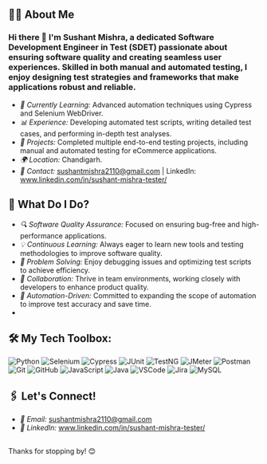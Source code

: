 ## 👩‍💻 About Me

### Hi there 👋 I'm Sushant Mishra, a dedicated Software Development Engineer in Test (SDET) passionate about ensuring software quality and creating seamless user experiences. Skilled in both manual and automated testing, I enjoy designing test strategies and frameworks that make applications robust and reliable.

- *🌱 Currently Learning:* Advanced automation techniques using Cypress and Selenium WebDriver.
- *📊 Experience:* Developing automated test scripts, writing detailed test cases, and performing in-depth test analyses.
- *💼 Projects:* Completed multiple end-to-end testing projects, including manual and automated testing for eCommerce applications.
- *🌍 Location:* Chandigarh.
- *📧 Contact:* sushantmishra2110@gmail.com | LinkedIn: www.linkedin.com/in/sushant-mishra-tester/


## 🚀 What Do I Do?

- *🔍 Software Quality Assurance:* Focused on ensuring bug-free and high-performance applications.
- *💡 Continuous Learning:* Always eager to learn new tools and testing methodologies to improve software quality.
- *🧩 Problem Solving:* Enjoy debugging issues and optimizing test scripts to achieve efficiency.
- *🤝 Collaboration:* Thrive in team environments, working closely with developers to enhance product quality.
- *🎯 Automation-Driven:* Committed to expanding the scope of automation to improve test accuracy and save time.
- 

## 🛠 My Tech Toolbox:


![Python](https://img.shields.io/badge/-Python-3776AB?logo=python&logoColor=white&style=for-the-badge)
![Selenium](https://img.shields.io/badge/-Selenium-43B02A?logo=selenium&logoColor=white&style=for-the-badge)
![Cypress](https://img.shields.io/badge/-Cypress-17202C?logo=cypress&logoColor=white&style=for-the-badge)
![JUnit](https://img.shields.io/badge/-JUnit-25A162?logo=junit5&logoColor=white&style=for-the-badge)
![TestNG](https://img.shields.io/badge/-TestNG-FF6F00?style=for-the-badge)
![JMeter](https://img.shields.io/badge/-JMeter-D22128?logo=apache-jmeter&logoColor=white&style=for-the-badge)
![Postman](https://img.shields.io/badge/-Postman-FF6C37?logo=postman&logoColor=white&style=for-the-badge)
![Git](https://img.shields.io/badge/-Git-F05032?logo=git&logoColor=white&style=for-the-badge)
![GitHub](https://img.shields.io/badge/-GitHub-181717?logo=github&logoColor=white&style=for-the-badge)
![JavaScript](https://img.shields.io/badge/-JavaScript-F7DF1E?logo=javascript&logoColor=black&style=for-the-badge)
![Java](https://img.shields.io/badge/-Java-007396?logo=java&logoColor=white&style=for-the-badge)
![VSCode](https://img.shields.io/badge/-VSCode-007ACC?logo=visual-studio-code&logoColor=white&style=for-the-badge)
![Jira](https://img.shields.io/badge/-Jira-0052CC?logo=jira&logoColor=white&style=for-the-badge)
![MySQL](https://img.shields.io/badge/-MySQL-4479A1?logo=mysql&logoColor=white&style=for-the-badge)


## 🖇 Let's Connect!

- *📧 Email:* sushantmishra2110@gmail.com
- *🔗 LinkedIn:* www.linkedin.com/in/sushant-mishra-tester/

##

  Thanks for stopping by! 😊


<!--
**Sushant-2106/Sushant-2106** is a ✨ _special_ ✨ repository because its `README.md` (this file) appears on your GitHub profile.

Here are some ideas to get you started:

- 🔭 I’m currently working on ...
- 🌱 I’m currently learning ...
- 👯 I’m looking to collaborate on ...
- 🤔 I’m looking for help with ...
- 💬 Ask me about ...
- 📫 How to reach me: ...
- 😄 Pronouns: ...
- ⚡ Fun fact: ...
-->
